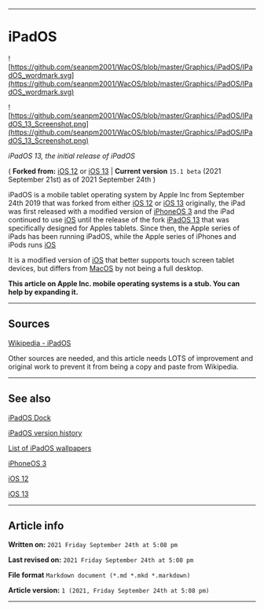   
***

# iPadOS

![https://github.com/seanpm2001/WacOS/blob/master/Graphics/iPadOS/IPadOS_wordmark.svg](https://github.com/seanpm2001/WacOS/blob/master/Graphics/iPadOS/IPadOS_wordmark.svg)

![https://github.com/seanpm2001/WacOS/blob/master/Graphics/iPadOS/IPadOS_13_Screenshot.png](https://github.com/seanpm2001/WacOS/blob/master/Graphics/iPadOS/IPadOS_13_Screenshot.png)

_iPadOS 13, the initial release of iPadOS_

( **Forked from:** [iOS 12](https://github.com/seanpm2001/WacOS/wiki/iOS-12/) or [iOS 13](https://github.com/seanpm2001/WacOS/wiki/iOS-13/) | **Current version** `15.1 beta` (2021 September 21st) as of 2021 September 24th )

iPadOS is a mobile tablet operating system by Apple Inc from September 24th 2019 that was forked from either [iOS 12](https://github.com/seanpm2001/WacOS/wiki/iOS-12/) or [iOS 13](https://github.com/seanpm2001/WacOS/wiki/iOS-13/) originally, the iPad was first released with a modified version of [iPhoneOS 3](https://github.com/seanpm2001/WacOS/wiki/iPhoneOS-3/) and the iPad continued to use [iOS](https://github.com/seanpm2001/WacOS/wiki/iOS/) until the release of the fork [iPadOS 13](https://github.com/seanpm2001/WacOS/wiki/iPadOS-13/) that was specifically designed for Apples tablets. Since then, the Apple series of iPads has been running iPadOS, while the Apple series of iPhones and iPods runs [iOS](https://github.com/seanpm2001/WacOS/wiki/iOS/)

It is a modified version of [iOS](https://github.com/seanpm2001/WacOS/wiki/iOS/) that better supports touch screen tablet devices, but differs from [MacOS](https://github.com/seanpm2001/WacOS/wiki/MacOS/) by not being a full desktop.

**This article on Apple Inc. mobile operating systems is a stub. You can help by expanding it.**

***

## Sources

[Wikipedia - iPadOS](https://en.wikipedia.org/wiki/iPadOS)

Other sources are needed, and this article needs LOTS of improvement and original work to prevent it from being a copy and paste from Wikipedia.

***

## See also

[iPadOS Dock](https://github.com/seanpm2001/WacOS/wiki/iPadOS-Dock)

[iPadOS version history](https://github.com/seanpm2001/WacOS/wiki/iPadOS-version-history/)

[List of iPadOS wallpapers](https://github.com/seanpm2001/WacOS/wiki/List-of-iPadOS-wallpapers/)

[iPhoneOS 3](https://github.com/seanpm2001/WacOS/wiki/iPhoneOS-3/)

[iOS 12](https://github.com/seanpm2001/WacOS/wiki/iOS-12/)

[iOS 13](https://github.com/seanpm2001/WacOS/wiki/iOS-13/)

***

## Article info

**Written on:** `2021 Friday September 24th at 5:08 pm`

**Last revised on:** `2021 Friday September 24th at 5:08 pm`

**File format** `Markdown document (*.md *.mkd *.markdown)`

**Article version:** `1 (2021, Friday September 24th at 5:08 pm)`

***

<!-- Tools

Quick copy and paste

https://github.com/seanpm2001/WacOS/wiki/

!-->
